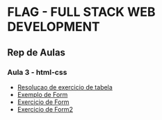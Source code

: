 # FLAG - FULL STACK WEB DEVELOPMENT
## Rep de Aulas
### Aula 3 - html-css

- [Resolucao de exercicio de tabela](/html/aula3/resolucao_tabela/index.html)
- [Exemplo de Form](/html/aula3/form/form_exemplo.html)
- [Exercicio de Form](/html/aula3/ex1/exercicio_de_form.html)
- [Exercicio de Form2](/html/aula3/ex2/exercicio_de_form2.html)


